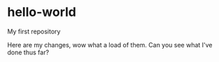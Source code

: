 # hello-world
My first repository


Here are my changes, wow what a load of them. Can you see what I've done thus far?
